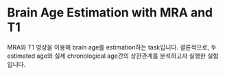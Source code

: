 # Brain Age Estimation with MRA and T1

MRA와 T1 영상을 이용해 brain age를 estimation하는 task입니다. 
결론적으로, 두 estimated age와 실제 chronological age간의 상관관계를 분석하고자 실행한 실험입니다.

